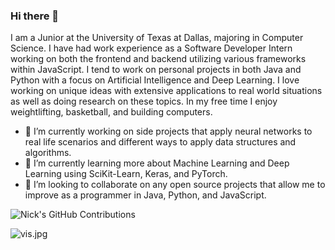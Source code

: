 ### Hi there 👋

I am a Junior at the University of Texas at Dallas, majoring in Computer Science. I have had work experience as a Software Developer Intern working on both the frontend and backend utilizing various frameworks within JavaScript. I tend to work on personal projects in both Java and Python with a focus on Artificial Intelligence and Deep Learning. I love working on unique ideas with extensive applications to real world situations as well as doing research on these topics. In my free time I enjoy weightlifting, basketball, and building computers. 

- 🔭 I’m currently working on side projects that apply neural networks to real life scenarios and different ways to apply data structures and algorithms.
- 🌱 I’m currently learning more about Machine Learning and Deep Learning using SciKit-Learn, Keras, and PyTorch.
- 👯 I’m looking to collaborate on any open source projects that allow me to improve as a programmer in Java, Python, and JavaScript.

![Nick's GitHub Contributions](https://github-readme-stats.vercel.app/api?username=Nirvair-Sangha&show_icons=true&hide_border=true&count_private=true&hide=stars)

![vis.jpg](https://visitor-badge.glitch.me/badge?page_id=Nirvair-Sangha)
<!--
**Nirvair-Sangha/Nirvair-Sangha** is a ✨ _special_ ✨ repository because its `README.md` (this file) appears on your GitHub profile.

Here are some ideas to get you started:


- 🤔 I’m looking for help with ...
- 💬 Ask me about ...
- 📫 How to reach me: ...
- ⚡ Fun fact: ...
-->
